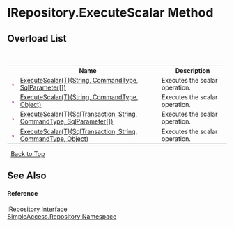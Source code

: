 # IRepository.ExecuteScalar Method 
 


## Overload List
&nbsp;<table><tr><th></th><th>Name</th><th>Description</th></tr><tr><td>![Public method](media/pubmethod.gif "Public method")</td><td><a href="M_SimpleAccess_Repository_IRepository_ExecuteScalar__1_2">ExecuteScalar(T)(String, CommandType, SqlParameter[])</a></td><td>
Executes the scalar operation.</td></tr><tr><td>![Public method](media/pubmethod.gif "Public method")</td><td><a href="M_SimpleAccess_Repository_IRepository_ExecuteScalar__1_3">ExecuteScalar(T)(String, CommandType, Object)</a></td><td>
Executes the scalar operation.</td></tr><tr><td>![Public method](media/pubmethod.gif "Public method")</td><td><a href="M_SimpleAccess_Repository_IRepository_ExecuteScalar__1">ExecuteScalar(T)(SqlTransaction, String, CommandType, SqlParameter[])</a></td><td>
Executes the scalar operation.</td></tr><tr><td>![Public method](media/pubmethod.gif "Public method")</td><td><a href="M_SimpleAccess_Repository_IRepository_ExecuteScalar__1_1">ExecuteScalar(T)(SqlTransaction, String, CommandType, Object)</a></td><td>
Executes the scalar operation.</td></tr></table>&nbsp;
<a href="#irepository.executescalar-method">Back to Top</a>

## See Also


#### Reference
<a href="T_SimpleAccess_Repository_IRepository">IRepository Interface</a><br /><a href="N_SimpleAccess_Repository">SimpleAccess.Repository Namespace</a><br />